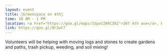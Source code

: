 ```yaml
---
layout: event
title: 🌲Greenspace on 4th🌲
time: 10 AM - 1 PM
location: <a href="https://goo.gl/maps/1SpoCZKRC382">207 4th ave</a>, Brooklyn
link: https://goo.gl/Qr2wt7
---
```

Volunteers will be helping with moving logs and stones to create gardens and paths, trash pickup, weeding, and soil mixing!